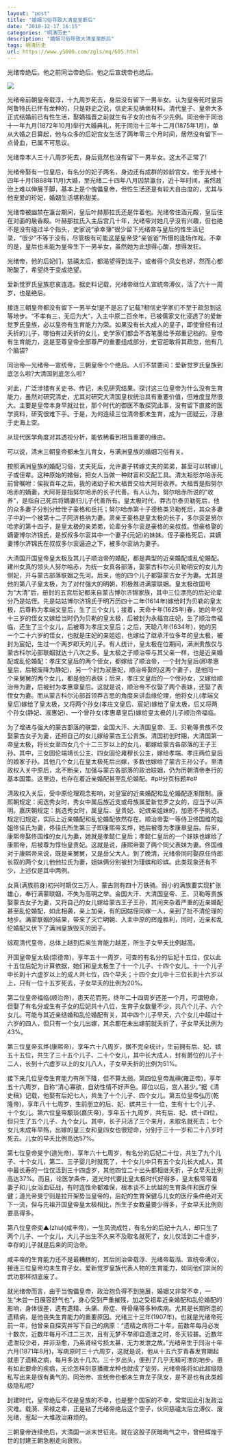 ```yaml
---
layout: "post"
title: "婚姻习俗导致大清皇室断后"
date: "2018-12-17 16:15"
categories: "明清历史"
description: "婚姻习俗导致大清皇室断后"
tags: 明清历史
url: https://www.y5000.com/zgls/mq/605.html
---
```






光绪帝绝后。他之前同治帝绝后。他之后宣统帝也绝后。

[![](https://img.y5000.com/uploads/allimg/120531/2-12053122405R16.jpg)](https://www.y5000.com)

光绪帝前朝皇帝载淳，十九周岁死去，身后没有留下一男半女。认为皇帝死时皇后阿鲁特氏已怀有龙种的，只是野史之说，信史未见确凿材料。清代皇子、皇帝大多正式结婚前已有性生活，娶嫡福晋之前就生有子女的也有不少先例。同治帝于同治十一年九月(1872年10月)举行大婚典礼，死于同治十三年十二月(1875年1月)，单从大婚之日算起，他与众多的后妃宫女生活了两年零三个月时间，居然没有留下一点骨血，已属不可思议。

光绪帝本人三十八周岁死去，身后竟然也没有留下一男半女。这太不正常了!

光绪帝娶有一位皇后，有名分的妃子两名，身边还有成群的妙龄宫女。他于光绪十四年十月(1888年11月)大婚，至光绪二十四年八月囚禁瀛台，近十年时间，虽然政治上难以伸展手脚，基本上是个傀儡皇帝，但性生活还是有较大自由度的，尤其与他宠爱的珍妃，婚姻生活堪称甜美。

光绪帝被幽禁在瀛台期间，皇后叶赫那拉氏还是伴着他。光绪帝住涵元殿，皇后住在对面的扆香殿。叶赫那拉氏入主后宫几十年，光绪帝对她几乎没有兴趣，但也绝不是没有碰过半个指头，史家说“承幸簿”很少留下光绪帝与皇后的性生活记录，“很少”不等于没有，尽管极有可能这是皇帝受“亲爸爸”所慑的逢场作戏。不幸的是，皇后也未能为皇帝生下一男半女，虽然她为此想得心酸，想得发狂。

光绪帝，他的后妃们，慈禧太后，都渴望得到龙子，或者得个凤女也好，然而心都盼酸了，希望终于变成绝望。

爱新觉罗氏皇族悲哀连连。据史料记载，光绪帝继位人宣统帝溥仪，活了六十一周岁，也是绝后。

接连三朝皇帝都没有留下一男半女!是不是忘了记载?相信史学家们不至于疏忽到这等地步。“不孝有三，无后为大”，入主中原二百余年，已被儒家文化浸透了的爱新觉罗氏皇族，必以皇帝有生育能力为荣。如果没有长大成人的皇子，即使曾经有过夭折的儿子，哪怕有过夭折的女儿，史学家们都会不吝笔墨给予郑重记档的。皇帝有生育能力，这是至尊皇帝全部尊严的重要组成部分，史官胆敢将其疏忽，他有几个脑袋?

同治帝—光绪帝—宣统帝，三朝皇帝个个绝后。人们不禁要问：爱新觉罗氏皇族到底怎么啦?大清国到底怎么啦?

对此，广泛涉猎有关史书、传记，未见研究结果。探讨这三位皇帝为什么没有生育能力，虽然对研究清史，尤其对研究大清国皇权统治具有重要价值，但难度显然很大。主要是皇帝本身早就过世，那个时代的御医不敢探究此事，没有留下直接的医学资料，研究很难下手。于是，为何连续三位清帝都未生育，成为一团疑云，浮悬于史海上空。

从现代医学角度对其透视分析，能依稀看到相当重要的缘由。

可以说，清末三朝皇帝都未生儿育女，与满洲皇族的婚姻习俗有关。

按照满洲皇族的婚配习俗，丈夫死后，允许妻子转嫁丈夫的弟弟，甚至可以转嫁儿子或侄辈。这种原始的婚俗，把女人当做一种财富和交配工具。清太祖怒尔哈赤死前曾嘱咐：俟我百年之后，我的诸幼子和大福晋交给大阿哥收养。大福晋是指努尔哈赤的嫡妻，大阿哥是指努尔哈赤的长子代善。有人认为，努尔哈赤所说的“收养”，是指自己死后将嫡妻归儿子代善所有。皇太极时代，莽古尔泰贝勒死后，他的众多妻子分别分给侄子豪格和岳托；努尔哈赤第十子德格类贝勒死后，其众多妻子中的一个被第十二子阿济格纳为妻。肃亲王豪格是皇太极的长子，多尔衮是努尔哈赤的第十四子，是皇太极的亲弟弟，论辈分多尔衮是豪格的亲叔叔。但豪格娶的嫡妻博尔济锦氏，是叔叔多尔衮其中一个妻子(元妃)的妹妹。侄子豪格死后，其嫡妻博尔济锦氏在叔叔多尔衮逼迫之下，被多尔衮纳为妻子。

大清国开国皇帝皇太极及其儿子顺治帝的婚配，都是典型的近亲婚配或乱伦婚配。建州女真的领头人努尔哈赤，为统一女真各部落，娶蒙古科尔沁贝勒明安的女儿为侧妃，开与蒙古部落联姻之先河。后来，他的四个儿子都娶蒙古女子为妻。尤其是他的第八子皇太极，为了对付强大的明朝，积极推进满蒙联姻。皇太极改国号为“大清”后，册封的五宫后妃都来自蒙古博尔济锦家族，其中三位漂亮的后妃论辈分乃是姑侄。先是姑姑博尔济锦氏于明万历四十二年(1614年)嫁给时为贝勒的皇太极，后尊称为孝端文皇后，生了三个女儿；接着，天命十年(1625年)春，她的年仅十三岁的侄女又嫁给当时仍为贝勒的皇太极，后被封为永福宫庄妃，生了顺治帝福临，还生了三个女儿，后被尊为孝庄文皇后；之后，天聪八年(1634年)，她的另一个二十六岁的侄女，也就是庄妃的亲姐姐，也嫁给了继承汗位多年的皇太极，被封为宸妃，生过一个两岁即夭的儿子。有人统计，皇太极在位期间，满洲贵族仅与蒙古科尔沁部联姻就达十八次之多。皇太极之子顺治帝与其父亲一样，也是近亲婚配或乱伦婚配：孝庄文皇后的两个侄女，都嫁给了顺治帝，一个封为皇后(即孝惠皇后，后被废降为静妃)，另一个封为淑惠妃，顺治帝娶的这两个妻子，是他同一个亲舅舅的两个女儿，都是他的表妹；后来，孝庄文皇后的一个侄孙女，又嫁给顺治帝为妻，后被封为孝惠章皇后。这就是说，顺治帝不仅娶了两个表妹，还娶了表侄女为妻。而从蒙古科尔沁部首领莽古思的角度来讲血缘伦理，他将女儿(孝端文皇后)嫁给了皇太极，又将两个孙女(孝庄文皇后、宸妃)嫁给了皇太极，后又将两个孙女(静妃、淑惠妃)、一个曾孙女(孝惠章皇后)嫁给皇太极的儿子顺治帝福临。

为了增进与强大的蒙古部落的联盟，金国大汗、大清国皇帝、王、贝勒等贵族不仅娶蒙古女子为妻，还把自己的女儿嫁给蒙古王公贵族。清国初创时期，大清国第一帝皇太极，将长女至四女几个十二三岁以上的女儿，都嫁给蒙古各部落的王子王孙。其中，三女固伦端靖长公主、四女固伦雍穆长公主，嫁给孝端、孝庄两位皇后的娘家子孙。其他几个女儿在皇太极死后出嫁，多数也嫁给了蒙古王孙公子。至清政权入关中原后，北不断亲，加强与蒙古各部落的政治联姻，仍为历朝清帝奉行的基本国策。这里边，也存在着近亲婚配甚至乱伦婚配。#p#分页标题#e#

清政权入关后，受中原伦理观念影响，对皇室的近亲婚配和乱伦婚配逐渐限制。康熙朝规定：阅选秀女时，秀女中属后族近支或母族属爱新觉罗之女的，应当予以声明。嘉庆朝规定：挑选秀女时，属皇后、皇贵妃、妃嫔亲姐妹的，加恩不予挑选。规定归规定，实际上近亲婚配和乱伦婚配依然存在。顺治帝娶一等侍卫佟国维的姐姐佟佳氏为妻，佟佳氏所生第三子即康熙帝玄烨，她后被尊为孝康章皇后。后来，康熙帝娶佟国维的女儿为妻，她就是孝懿仁皇后；孝懿仁皇后的一个妹妹也嫁给了康熙帝，后被尊为惇怡皇贵妃。这就是说，康熙帝娶了两个同父表妹为妻。佟国维对于康熙帝来说，既是亲舅舅，又是岳父大人。到了晚清，光绪帝同时娶原任侍郎长叙的两个女儿他他拉氏为妻，姐妹俩分别被封为瑾嫔和珍嫔。此类现象还有不少，上述仅是其中两例。

女真(满族前身)初兴时期仅三万人，蒙古则有四十万铁骑。弱小的满族要实现扩张雄心，奉行满蒙联姻，不失为高明之举。金国大汗、大清国皇帝、王、贝勒等贵族娶蒙古女子为妻，又将自己的女儿嫁给蒙古王子王孙，其间夹杂着严重的近亲婚配甚至乱伦婚配，如此相袭，亲上加亲，有的因姑侄同嫁一人，亲到了扯不清伦理的地步。满蒙联姻的结果，带来了灭亡明朝、入主中原的辉煌胜利，同时，近亲和乱伦婚配又伏下了满洲皇族毁灭的因子。

综观清代皇帝，总体上越到后来生育能力越差，所生子女早夭比例越高。

开国皇帝皇太极(崇德帝)，享年五十一周岁，可查的有名分的后妃十五位，仅以此十五位后妃为计算依据，她们和皇太极生了十一个儿子、十四个女儿。十一个儿子中长到十六虚岁以上的成人共七位，四个早夭；十四个女儿中十三位长到十六岁以上，只有一位十五岁死去，子女早夭的比例为20%。

第二位皇帝福临(顺治帝)，患天花而死，终年二十四周岁还差一个月，可谓短命，但娶了有名分或生有子女的后妃共十八位，生育子女数量不少，共八个儿子、六个女儿。可能与其近亲结婚和乱伦婚配有关，其中四个儿子早夭，六个女儿中超过十六岁的四人，但只有一个女儿出嫁，其余都在未出嫁前就夭折了，子女早夭比例为43%。

第三位皇帝玄烨(康熙帝)，享年六十八周岁，据不完全统计，生前拥有后、妃、嫔五十五位，共生了三十五个儿子、二十个女儿，其中长大成人，封有爵位的儿子十二人，长到十六虚岁以上的女儿八人，子女早夭折的比例为51%。

接下来几位皇帝生育能力有所下降，但不算太弱。第四位皇帝胤禛(雍正帝)，享年五十六周岁，自称“清心寡欲，自幼性情不好声色。即位以后，宫人甚少。”据《清史稿》记载，他娶有后妃七人，共生了十个儿子、四个女儿。第五位皇帝弘历(乾隆帝)，享年八十七周岁，生前册立的后、妃、嫔共三十一位，生有十七个儿子、十个女儿。第六位皇帝颙琰(嘉庆帝)，享年五十九周岁，共有后、妃、嫔十四位，但只生了五个儿子、九个女儿。其中，长子只活了三个来月，未取名就死去；七个女儿未成年早殇，出嫁的皇三女和皇四女也很短命，分别于三十一岁和二十八岁时死去。儿女的早夭比例高达57%。

第七位皇帝旻宁(道光帝)，享年六十七周岁，有名分的后妃二十位，共生了九个儿子、十个女儿，第二、三子婴儿时就死了，十个女儿中只有五个女儿长大成人，其中最长寿的一位仅活到三十四虚岁，其他四位二十出头都相继夭折，子女早夭比例高达37%。而且，论医学条件，道光时代要比皇太极时代好得多，皇太极常带着妻子和儿女浴血征战，有时连性命都难保，根本谈不上优越的生育条件和医疗保健；道光帝旻宁则是拉开架势当皇帝的，后妃的生育保健与儿女的医疗条件绝对天下一流，但与先祖开国皇帝皇太极相比，所生子女数量要少得多，子女早夭比例则要高得多。

第八位皇帝奕▲(zhu)(咸丰帝)，一生风流成性，有名分的后妃十九人，却只生了两个儿子、一个女儿，大儿子出生不久来不及取名就死了，女儿仅活到二十虚岁，幸存的儿子就是后来的同治帝。

咸丰帝的生育能力还不是最糟糕的，其后同治帝载淳、光绪帝载湉、宣统帝溥仪，接连三位皇帝均未生育子女。爱新觉罗皇族代表人物的生育能力，如同他们崇尚的武功那样彻底废了。

就光绪帝而言，由于当傀儡皇帝，政治抱负得不到施展，婚姻又非常不幸，一生“未尝一日展容舒气也”，身心受到严重摧残，加之受祖辈近亲婚配和乱伦婚配的影响，身体很差，遗有遗精、头痛、痨症、脊骨痛等多种疾病。尤其是长期所患的遗精病，是他丧失生育能力的重要原因。光绪三十三年(1907年)，也就是光绪帝死前一年，他曾亲自探究并写下自己的病原：“遗精之病将二十年，前数年每月必发十数次，近数年每月不过二三次，且有无梦不举即自遗泄之时，冬天较甚。近数年遗泄较少者，并非渐愈，乃系肾经亏损太甚，无力发泄之故。”光绪帝生于同治十年六月(1871年8月)，写病原时三十六周岁，这就是说，他从十五六岁青春发育期起就患了遗精之病，每月多达十几次。三十岁出头，便到了几乎无精可泄的地步。患有如此要命的疾病，无论怎样刻意播撒龙种也就成了徒劳。光绪帝能将如此超级隐私写出来是很有勇气的。同治帝、宣统帝也都未生育龙子凤女，是不是也有此类超级隐私呢?

封建时代，皇帝绝后不仅是皇族的不幸，也是整个国家的不幸，常常因此引发政治灾难。载漪、荣禄之辈，正是钻了光绪帝绝后这个空子，伙同慈禧太后立溥仪、废光绪，惹起一大堆政治麻烦的。

三朝皇帝连续绝后，大清国一派末世征兆。就在这股子灰暗晦气之中，曾经辉煌于世的封建王朝急剧走向衰败。
